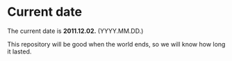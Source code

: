 # Current date

The current date is **2011.12.02.** (YYYY.MM.DD.)

This repository will be good when the world ends, so we will know how long it lasted.